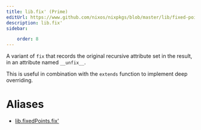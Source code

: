 ```yaml
---
title: lib.fix' (Prime)
editUrl: https://www.github.com/nixos/nixpkgs/blob/master/lib/fixed-points.nix#L38C10
description: lib.fix'
sidebar:

    order: 8
---
```


A variant of `fix` that records the original recursive attribute set in the
result, in an attribute named `__unfix__`.

This is useful in combination with the `extends` function to
implement deep overriding.


# Aliases

- [lib.fixedPoints.fix'](reference/lib/fixedPoints/lib-fixedPoints-fix' (Prime))


